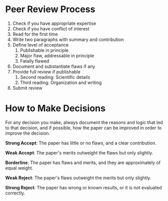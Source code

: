 # Peer Review Process

1. Check if you have appropriate expertise
2. Check if you have conflict of interest
3. Read for the first time
4. Write two paragraphs with summary and contribution
5. Define level of acceptance
	1. Publishable in principle
	2. Major flaw, addressable in principle
	3. Fatally flawed
6. Document and substantiate flaws if any
7. Provide full review if publishable
	1. Second reading: Scientific details
	2. Third reading: Organization and writing
8. Submit review

# How to Make Decisions

For any decision you make, always document the reasons and logic that led to that decision, and if possible, how the paper can be improved in order to improve the decision.

**Strong Accept**: The paper has little or no flaws, and a clear contribution.

**Weak Accept**: The paper's merits outweight the flaws but only slightly.

**Borderline**: The paper has flaws and merits, and they are approximately of equal weight.

**Weak Reject**: The paper's flaws outweight the merits but only slightly.

**Strong Reject**: The paper has wrong or known results, or it is not evaluated correctly.